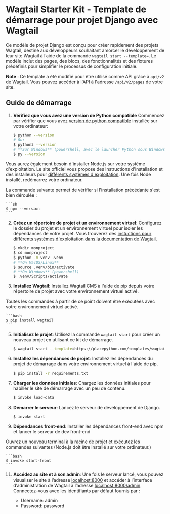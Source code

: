 # Wagtail Starter Kit - Template de démarrage pour projet Django avec Wagtail

Ce modèle de projet Django est conçu pour créer rapidement des projets Wagtail, destiné aux développeurs souhaitant amorcer le développement de leur site Wagtail à l’aide de la commande `wagtail start --template=`. Le modèle inclut des pages, des blocs, des fonctionnalités et des fixtures prédéfinis pour simplifier le processus de configuration initiale.

**Note** : Ce template a été modifié pour être utilisé comme API grâce à `api/v2` de Wagtail. Vous pouvez accéder à l'API à l'adresse `/api/v2/pages` de votre site.

## Guide de démarrage

1. **Vérifiez que vous avez une version de Python compatible**  Commencez par vérifier que vous avez [version de python compatible](https://docs.wagtail.org/en/stable/releases/upgrading.html#compatible-django-python-versions) installée sur votre ordinateur:

    ```sh
    $ python --version
    # Ou:
    $ python3 --version
    # **Sur Windows** (powershell, avec le launcher Python sous Windows):
    $ py --version
    ```

Vous aurez également besoin d'installer Node.js sur votre système d'exploitation. Le site officiel vous propose des instructions d'installation et des installeurs pour [différents systèmes d'exploitation](https://nodejs.org/en/download/package-manager). Une fois Node installé, redémarrez votre ordinateur.

La commande suivante permet de vérifier si l'installation précédante s'est bien déroulée :

    ```sh
    $ npm --version
    ```

2. **Créez un répertoire de projet et un environnement virtuel**: Configurez le dossier du projet et un environnement virtuel pour isoler les dépendances de votre projet. Vous trouverez des [instuctions pour différents systèmes d'exploitation dans la documentation de Wagtail](https://docs.wagtail.org/en/stable/getting_started/tutorial.html#create-and-activate-a-virtual-environment).

    ```bash
    $ mkdir monproject
    $ cd monproject
    $ python -m venv .venv
    # **On MacOS/Linux**
    $ source .venv/bin/activate
    # **On Windows** (powershell)
    $ .venv/Scripts/activate
    ```


4. **Installez Wagtail**: Installez Wagtail CMS à l'aide de pip depuis votre répertoire de projet avec votre environnement virtuel activé.

Toutes les commandes à partir de ce point doivent être exécutées avec votre environnement virtuel
activé.

    ```bash
    $ pip install wagtail
    ```

5. **Initialisez le projet**: Utilisez la commande `wagtail start` pour créer un nouveau projet en utilisant ce kit de démarrage.

    ```bash
    $ wagtail start --template=https://placepython.com/templates/wagtail-blog.zip monprojet .
    ```

6. **Installez les dépendances de projet**: Installez les dépendances du projet de démarrage dans votre environnement virtuel à l'aide de pip.

    ```bash
    $ pip install -r requirements.txt
    ```

7. **Charger les données initiales**: Chargez les données initiales pour habiller le site de démarrage avec un peu de contenu.

    ```bash
    $ invoke load-data
    ```

8. **Démarrer le serveur**: Lancez le serveur de développement de Django.

    ```bash
    $ invoke start
    ```

9. **Dépendances front-end**: Installer les dépendances front-end avec npm et lancer le serveur de dev front-end

Ouvrez un nouveau terminal à la racine de projet et exécutez les commandes suivantes (Node.js doit être installé
sur votre ordinateur.)

    ```bash
    $ invoke start-front
    ```

11. **Accédez au site et à son admin**: Une fois le serveur lancé, vous pouvez visualiser le site à l’adresse [localhost:8000](http://localhost:8000) et accéder à l’interface d’administration de Wagtail à l’adresse [localhost:8000/admin](http://localhost:8000/admin). Connectez-vous avec les identifiants par défaut fournis par :

    - Username: admin
    - Password: password